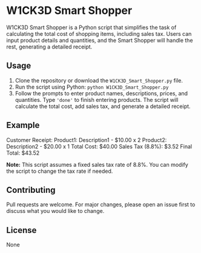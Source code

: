 # W1CK3D Smart Shopper

W1CK3D Smart Shopper is a Python script that simplifies the task of calculating the total cost of shopping items, including sales tax. Users can input product details and quantities, and the Smart Shopper will handle the rest, generating a detailed receipt.

## Usage

1. Clone the repository or download the `W1CK3D_Smart_Shopper.py` file.
2. Run the script using Python:
   `python W1CK3D_Smart_Shopper.py`
3. Follow the prompts to enter product names, descriptions, prices, and quantities. Type `'done'` to finish entering products. The script will calculate the total cost, add sales tax, and generate a detailed receipt.

## Example

Customer Receipt:
Product1: Description1 - $10.00 x 2
Product2: Description2 - $20.00 x 1
Total Cost: $40.00
Sales Tax (8.8%): $3.52
Final Total: $43.52

**Note:** This script assumes a fixed sales tax rate of 8.8%. You can modify the script to change the tax rate if needed.

## Contributing

Pull requests are welcome. For major changes, please open an issue first to discuss what you would like to change.

## License

None
